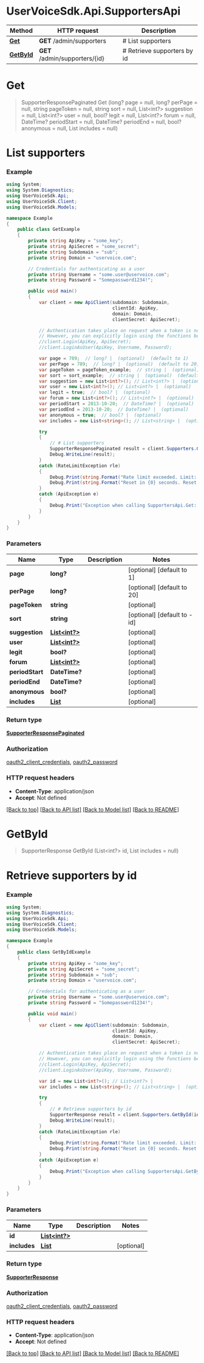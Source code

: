 # UserVoiceSdk.Api.SupportersApi

Method | HTTP request | Description
------------- | ------------- | -------------
[**Get**](SupportersApi.md#get) | **GET** /admin/supporters | # List supporters
[**GetById**](SupportersApi.md#getbyid) | **GET** /admin/supporters/{id} | # Retrieve supporters by id


<a name="get"></a>
# **Get**
> SupporterResponsePaginated Get (long? page = null, long? perPage = null, string pageToken = null, string sort = null, List<int?> suggestion = null, List<int?> user = null, bool? legit = null, List<int?> forum = null, DateTime? periodStart = null, DateTime? periodEnd = null, bool? anonymous = null, List<string> includes = null)

# List supporters

### Example
```csharp
using System;
using System.Diagnostics;
using UserVoiceSdk.Api;
using UserVoiceSdk.Client;
using UserVoiceSdk.Models;

namespace Example
{
    public class GetExample
    {
        private string ApiKey = "some_key";
        private string ApiSecret = "some_secret";
        private string Subdomain = "sub";
        private string Domain = "uservoice.com";

		// Credentials for authenticating as a user
		private string Username = "some.user@uservoice.com";
		private string Password = "Somepassword1234!";

        public void main()
        {
            var client = new ApiClient(subdomain: Subdomain,
									   clientId: ApiKey,
									   domain: Domain,
									   clientSecret: ApiSecret);

			// Authentication takes place on request when a token is not available
			// However, you can explicitly login using the functions below
			//client.Login(ApiKey, ApiSecret);
			//client.LoginAsUser(ApiKey, Username, Password);

            var page = 789;  // long? |  (optional)  (default to 1)
            var perPage = 789;  // long? |  (optional)  (default to 20)
            var pageToken = pageToken_example;  // string |  (optional) 
            var sort = sort_example;  // string |  (optional)  (default to -id)
            var suggestion = new List<int?>(); // List<int?> |  (optional) 
            var user = new List<int?>(); // List<int?> |  (optional) 
            var legit = true;  // bool? |  (optional) 
            var forum = new List<int?>(); // List<int?> |  (optional) 
            var periodStart = 2013-10-20;  // DateTime? |  (optional) 
            var periodEnd = 2013-10-20;  // DateTime? |  (optional) 
            var anonymous = true;  // bool? |  (optional) 
            var includes = new List<string>(); // List<string> |  (optional) 

            try
            {
                // # List supporters
                SupporterResponsePaginated result = client.Supporters.Get(page, perPage, pageToken, sort, suggestion, user, legit, forum, periodStart, periodEnd, anonymous, includes);
                Debug.WriteLine(result);
            }
            catch (RateLimitException rle)
            {
                Debug.Print(string.Format("Rate limit exceeded. Limit: {0}, Remaining: {1}, Reset: {2}", client.RateLimiting.Limit, client.RateLimiting.Remaining, client.RateLimiting.Reset));
                Debug.Print(string.Format("Reset in {0} seconds. Reset at {1} UTC", client.RateLimiting.ResetIn(), client.RateLimiting.ResetAt()));
            }
            catch (ApiException e)
            {
                Debug.Print("Exception when calling SupportersApi.Get: " + e.Message );
            }
        }
    }
}
```

### Parameters

Name | Type | Description  | Notes
------------- | ------------- | ------------- | -------------
 **page** | **long?**|  | [optional] [default to 1]
 **perPage** | **long?**|  | [optional] [default to 20]
 **pageToken** | **string**|  | [optional] 
 **sort** | **string**|  | [optional] [default to -id]
 **suggestion** | [**List<int?>**](int?.md)|  | [optional] 
 **user** | [**List<int?>**](int?.md)|  | [optional] 
 **legit** | **bool?**|  | [optional] 
 **forum** | [**List<int?>**](int?.md)|  | [optional] 
 **periodStart** | **DateTime?**|  | [optional] 
 **periodEnd** | **DateTime?**|  | [optional] 
 **anonymous** | **bool?**|  | [optional] 
 **includes** | [**List<string>**](string.md)|  | [optional] 

### Return type

[**SupporterResponsePaginated**](SupporterResponsePaginated.md)

### Authorization

[oauth2_client_credentials](../README.md#oauth2_client_credentials), [oauth2_password](../README.md#oauth2_password)

### HTTP request headers

 - **Content-Type**: application/json
 - **Accept**: Not defined

[[Back to top]](#) [[Back to API list]](../README.md#documentation-for-api-endpoints) [[Back to Model list]](../README.md#documentation-for-models) [[Back to README]](../README.md)

<a name="getbyid"></a>
# **GetById**
> SupporterResponse GetById (List<int?> id, List<string> includes = null)

# Retrieve supporters by id

### Example
```csharp
using System;
using System.Diagnostics;
using UserVoiceSdk.Api;
using UserVoiceSdk.Client;
using UserVoiceSdk.Models;

namespace Example
{
    public class GetByIdExample
    {
        private string ApiKey = "some_key";
        private string ApiSecret = "some_secret";
        private string Subdomain = "sub";
        private string Domain = "uservoice.com";

		// Credentials for authenticating as a user
		private string Username = "some.user@uservoice.com";
		private string Password = "Somepassword1234!";

        public void main()
        {
            var client = new ApiClient(subdomain: Subdomain,
									   clientId: ApiKey,
									   domain: Domain,
									   clientSecret: ApiSecret);

			// Authentication takes place on request when a token is not available
			// However, you can explicitly login using the functions below
			//client.Login(ApiKey, ApiSecret);
			//client.LoginAsUser(ApiKey, Username, Password);

            var id = new List<int?>(); // List<int?> | 
            var includes = new List<string>(); // List<string> |  (optional) 

            try
            {
                // # Retrieve supporters by id
                SupporterResponse result = client.Supporters.GetById(id, includes);
                Debug.WriteLine(result);
            }
            catch (RateLimitException rle)
            {
                Debug.Print(string.Format("Rate limit exceeded. Limit: {0}, Remaining: {1}, Reset: {2}", client.RateLimiting.Limit, client.RateLimiting.Remaining, client.RateLimiting.Reset));
                Debug.Print(string.Format("Reset in {0} seconds. Reset at {1} UTC", client.RateLimiting.ResetIn(), client.RateLimiting.ResetAt()));
            }
            catch (ApiException e)
            {
                Debug.Print("Exception when calling SupportersApi.GetById: " + e.Message );
            }
        }
    }
}
```

### Parameters

Name | Type | Description  | Notes
------------- | ------------- | ------------- | -------------
 **id** | [**List<int?>**](int?.md)|  | 
 **includes** | [**List<string>**](string.md)|  | [optional] 

### Return type

[**SupporterResponse**](SupporterResponse.md)

### Authorization

[oauth2_client_credentials](../README.md#oauth2_client_credentials), [oauth2_password](../README.md#oauth2_password)

### HTTP request headers

 - **Content-Type**: application/json
 - **Accept**: Not defined

[[Back to top]](#) [[Back to API list]](../README.md#documentation-for-api-endpoints) [[Back to Model list]](../README.md#documentation-for-models) [[Back to README]](../README.md)

